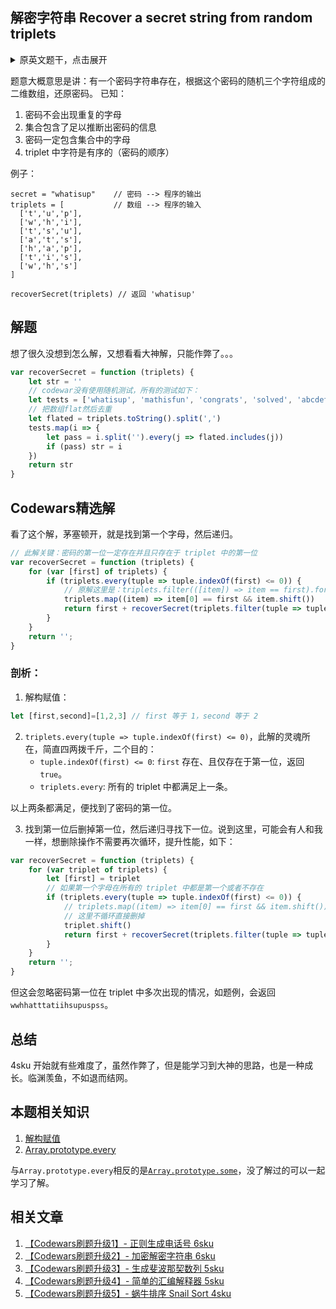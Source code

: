 ## 解密字符串 Recover a secret string from random triplets

<details>
    <summary>原英文题干，点击展开</summary>
    
<p>There is a secret string which is unknown to you. Given a collection of random triplets from the string, recover the original string.
<p>
<p>A triplet here is defined as a sequence of three letters such that each letter occurs somewhere before the next in the given string. "whi" is a triplet for the string "whatisup".
<p>
<p>As a simplification, you may assume that no letter occurs more than once in the secret string.
<p>
<p>You can assume nothing about the triplets given to you other than that they are valid triplets and that they contain sufficient information to deduce the original string. In particular, this means that the secret string will never contain letters that do not occur in one of the triplets given to you.</p>
</details>

题意大概意思是讲：有一个密码字符串存在，根据这个密码的随机三个字符组成的二维数组，还原密码。
已知：
1. 密码不会出现重复的字母
2. 集合包含了足以推断出密码的信息
3. 密码一定包含集合中的字母
4. triplet 中字符是有序的（密码的顺序）

例子：
```JS
secret = "whatisup"    // 密码 --> 程序的输出
triplets = [           // 数组 --> 程序的输入
  ['t','u','p'],
  ['w','h','i'],
  ['t','s','u'],
  ['a','t','s'],
  ['h','a','p'],
  ['t','i','s'],
  ['w','h','s']
]

recoverSecret(triplets) // 返回 'whatisup'
```

## 解题
想了很久没想到怎么解，又想看看大神解，只能作弊了。。。

```js
var recoverSecret = function (triplets) {
    let str = ''
    // codewar没有使用随机测试，所有的测试如下：
    let tests = ['whatisup', 'mathisfun', 'congrats', 'solved', 'abcdefghijklmnopqrstuvwxyz']
    // 把数组flat然后去重
    let flated = triplets.toString().split(',')
    tests.map(i => {
        let pass = i.split('').every(j => flated.includes(j))
        if (pass) str = i
    })
    return str
}
```


## Codewars精选解
看了这个解，茅塞顿开，就是找到第一个字母，然后递归。

```js
// 此解关键：密码的第一位一定存在并且只存在于 triplet 中的第一位
var recoverSecret = function (triplets) {
    for (var [first] of triplets) {
        if (triplets.every(tuple => tuple.indexOf(first) <= 0)) {
            // 原解这里是：triplets.filter(([item]) => item == first).forEach(tuple => tuple.shift());
            triplets.map((item) => item[0] == first && item.shift())
            return first + recoverSecret(triplets.filter(tuple => tuple.length > 0));
        }
    }
    return '';
}
```
### 剖析：

1. 解构赋值：
```js
let [first,second]=[1,2,3] // first 等于 1，second 等于 2
```

2. `triplets.every(tuple => tuple.indexOf(first) <= 0)`，此解的灵魂所在，简直四两拨千斤，二个目的：
    - `tuple.indexOf(first) <= 0`: `first` 存在、且仅存在于第一位，返回 `true`。
    - `triplets.every`: 所有的 triplet 中都满足上一条。

以上两条都满足，便找到了密码的第一位。

3. 找到第一位后删掉第一位，然后递归寻找下一位。说到这里，可能会有人和我一样，想删除操作不需要再次循环，提升性能，如下：

```js
var recoverSecret = function (triplets) {
    for (var triplet of triplets) {
        let [first] = triplet
        // 如果第一个字母在所有的 triplet 中都是第一个或者不存在
        if (triplets.every(tuple => tuple.indexOf(first) <= 0)) {
            // triplets.map((item) => item[0] == first && item.shift())
            // 这里不循环直接删掉
            triplet.shift()
            return first + recoverSecret(triplets.filter(tuple => tuple.length > 0));
        }
    }
    return '';
}
```

但这会忽略密码第一位在 triplet 中多次出现的情况，如题例，会返回 `wwhhatttatiihsupuspss`。

## 总结
4sku 开始就有些难度了，虽然作弊了，但是能学习到大神的思路，也是一种成长。临渊羡鱼，不如退而结网。



## 本题相关知识
1. [解构赋值](https://developer.mozilla.org/zh-CN/docs/Web/JavaScript/Reference/Operators/Destructuring_assignment)
2. [Array​.prototype​.every](https://developer.mozilla.org/zh-CN/docs/Web/JavaScript/Reference/Global_Objects/Array/every)

与`Array​.prototype​.every`相反的是[`Array​.prototype​.some`](https://developer.mozilla.org/zh-CN/docs/Web/JavaScript/Reference/Global_Objects/Array/some)，没了解过的可以一起学习了解。

## 相关文章
1. [【Codewars刷题升级1】- 正则生成电话号 6sku](https://www.bugwen.cn/post/codewars-creat-phone-number.html)
2. [【Codewars刷题升级2】- 加密解密字符串 6sku](https://www.bugwen.cn/post/codewars-encrypt.html)
3. [【Codewars刷题升级3】- 生成斐波那契数列 5sku](https://www.bugwen.cn/post/generate-fibonacci.html)
4. [【Codewars刷题升级4】- 简单的汇编解释器 5sku](https://www.bugwen.cn/post/codewars-simple-assembler-interpreter.html)
5. [【Codewars刷题升级5】- 蜗牛排序 Snail Sort 4sku](https://www.bugwen.cn/post/codewars-5-snail-sort.html)

